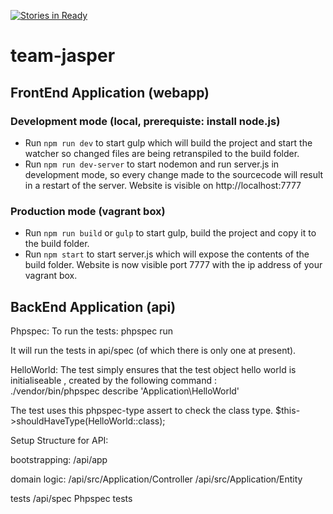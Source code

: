 [![Stories in Ready](https://badge.waffle.io/WeCamp/island-of-the-dead.png?label=ready&title=Ready)](https://waffle.io/WeCamp/island-of-the-dead)
# team-jasper

## FrontEnd Application (webapp) ##

### Development mode (local, prerequiste: install node.js) ###
- Run `npm run dev` to start gulp which will build the project and start the watcher so changed files are being retranspiled to the build folder.
- Run `npm run dev-server` to start nodemon and run server.js in development mode, so every change made to the sourcecode will result in a restart of the server. Website is visible on http://localhost:7777

### Production mode (vagrant box) ###
- Run `npm run build` or `gulp` to start gulp, build the project and copy it to the build folder.
- Run `npm start` to start server.js which will expose the contents of the build folder. Website is now visible port 7777 with the ip address of your vagrant box.

## BackEnd Application (api) ##

Phpspec:
To run the tests:
phpspec run

It will run the tests in api/spec (of which there is only one at present).

HelloWorld:
The test simply ensures that the test object hello world is initialiseable , created by the following command :   
./vendor/bin/phpspec describe 'Application\HelloWorld'

The test uses this phpspec-type assert to check the class type.
   $this->shouldHaveType(HelloWorld::class);
   
Setup Structure for API:

bootstrapping:
/api/app 

domain logic:
/api/src/Application/Controller
/api/src/Application/Entity

tests
/api/spec   Phpspec tests
